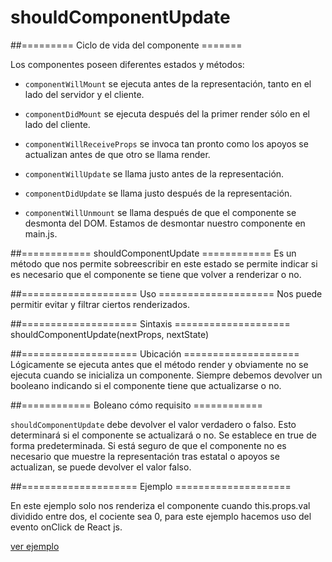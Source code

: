# shouldComponentUpdate

##========= Ciclo de vida del componente =======


Los componentes poseen diferentes estados y métodos: 

- `componentWillMount` se ejecuta antes de la representación, tanto en el lado del servidor y el cliente.

- `componentDidMount` se ejecuta después del la primer render sólo en el lado del cliente. 

- `componentWillReceiveProps` se invoca tan pronto como los apoyos se actualizan antes de que otro se llama render.


- `componentWillUpdate` se llama justo antes de la representación.

- `componentDidUpdate` se llama justo después de la representación.

- `componentWillUnmount` se llama después de que el componente se desmonta del DOM. Estamos de desmontar nuestro componente en main.js.


##============ shouldComponentUpdate ============
Es un método que nos permite sobreescribir en este estado se permite indicar si es necesario que el componente se tiene que volver a renderizar o no.

##==================== Uso ====================
 Nos puede permitir  evitar y filtrar ciertos renderizados.

##==================== Sintaxis ====================
 shouldComponentUpdate(nextProps, nextState)


##==================== Ubicación ====================
 Lógicamente se ejecuta antes que el método render y obviamente no se ejecuta cuando se inicializa un componente. Siempre debemos devolver un booleano indicando si el componente tiene que actualizarse o no.

##============ Boleano cómo requisito ============ 

`shouldComponentUpdate` debe devolver el valor verdadero o falso. Esto determinará si el componente se actualizará o no. Se establece en true de forma predeterminada. Si está seguro de que el componente no es necesario que muestre la representación tras estatal o apoyos se actualizan, se puede devolver el valor falso.


##==================== Ejemplo ====================

En este ejemplo solo nos renderiza el componente cuando this.props.val dividido entre dos, el cociente sea 0, para este ejemplo hacemos uso del evento onClick de React js.

[ver ejemplo](https://github.com/diegozwolf/talks/blob/master/shouldComponentUpdate/example.js)







